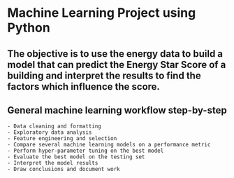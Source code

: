  # Machine Learning Project using Python 


 ## The objective is to use the energy data to build a model that can predict the Energy Star Score of a building and interpret the results to find the factors which influence the score.

 ## General machine learning workflow step-by-step
    - Data cleaning and formatting
    - Exploratory data analysis
    - Feature engineering and selection
    - Compare several machine learning models on a performance metric
    - Perform hyper-parameter tuning on the best model
    - Evaluate the best model on the testing set
    - Interpret the model results
    - Draw conclusions and document work